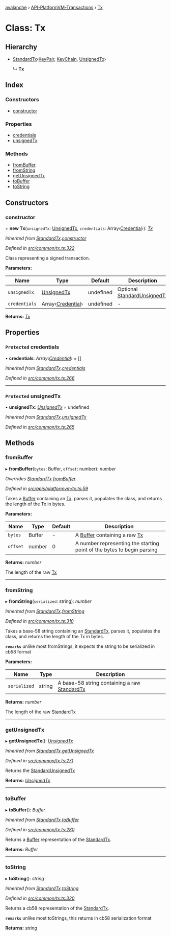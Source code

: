 [avalanche](../README.md) › [API-PlatformVM-Transactions](../modules/api_platformvm_transactions.md) › [Tx](api_platformvm_transactions.tx.md)

# Class: Tx

## Hierarchy

* [StandardTx](common_transactions.standardtx.md)‹[KeyPair](api_platformvm_keychain.keypair.md), [KeyChain](api_platformvm_keychain.keychain.md), [UnsignedTx](api_platformvm_transactions.unsignedtx.md)›

  ↳ **Tx**

## Index

### Constructors

* [constructor](api_platformvm_transactions.tx.md#constructor)

### Properties

* [credentials](api_platformvm_transactions.tx.md#protected-credentials)
* [unsignedTx](api_platformvm_transactions.tx.md#protected-unsignedtx)

### Methods

* [fromBuffer](api_platformvm_transactions.tx.md#frombuffer)
* [fromString](api_platformvm_transactions.tx.md#fromstring)
* [getUnsignedTx](api_platformvm_transactions.tx.md#getunsignedtx)
* [toBuffer](api_platformvm_transactions.tx.md#tobuffer)
* [toString](api_platformvm_transactions.tx.md#tostring)

## Constructors

###  constructor

\+ **new Tx**(`unsignedTx`: [UnsignedTx](api_platformvm_transactions.unsignedtx.md), `credentials`: Array‹[Credential](common_signature.credential.md)›): *[Tx](api_platformvm_transactions.tx.md)*

*Inherited from [StandardTx](common_transactions.standardtx.md).[constructor](common_transactions.standardtx.md#constructor)*

*Defined in [src/common/tx.ts:322](https://github.com/ava-labs/avalanche.js/blob/a2feb77/src/common/tx.ts#L322)*

Class representing a signed transaction.

**Parameters:**

Name | Type | Default | Description |
------ | ------ | ------ | ------ |
`unsignedTx` | [UnsignedTx](api_platformvm_transactions.unsignedtx.md) | undefined | Optional [StandardUnsignedTx](common_transactions.standardunsignedtx.md) |
`credentials` | Array‹[Credential](common_signature.credential.md)› | undefined | - |

**Returns:** *[Tx](api_platformvm_transactions.tx.md)*

## Properties

### `Protected` credentials

• **credentials**: *Array‹[Credential](common_signature.credential.md)›* = []

*Inherited from [StandardTx](common_transactions.standardtx.md).[credentials](common_transactions.standardtx.md#protected-credentials)*

*Defined in [src/common/tx.ts:266](https://github.com/ava-labs/avalanche.js/blob/a2feb77/src/common/tx.ts#L266)*

___

### `Protected` unsignedTx

• **unsignedTx**: *[UnsignedTx](api_platformvm_transactions.unsignedtx.md)* = undefined

*Inherited from [StandardTx](common_transactions.standardtx.md).[unsignedTx](common_transactions.standardtx.md#protected-unsignedtx)*

*Defined in [src/common/tx.ts:265](https://github.com/ava-labs/avalanche.js/blob/a2feb77/src/common/tx.ts#L265)*

## Methods

###  fromBuffer

▸ **fromBuffer**(`bytes`: Buffer, `offset`: number): *number*

*Overrides [StandardTx](common_transactions.standardtx.md).[fromBuffer](common_transactions.standardtx.md#abstract-frombuffer)*

*Defined in [src/apis/platformvm/tx.ts:59](https://github.com/ava-labs/avalanche.js/blob/a2feb77/src/apis/platformvm/tx.ts#L59)*

Takes a [Buffer](https://github.com/feross/buffer) containing an [Tx](api_platformvm_transactions.tx.md), parses it, populates the class, and returns the length of the Tx in bytes.

**Parameters:**

Name | Type | Default | Description |
------ | ------ | ------ | ------ |
`bytes` | Buffer | - | A [Buffer](https://github.com/feross/buffer) containing a raw [Tx](api_platformvm_transactions.tx.md) |
`offset` | number | 0 | A number representing the starting point of the bytes to begin parsing  |

**Returns:** *number*

The length of the raw [Tx](api_platformvm_transactions.tx.md)

___

###  fromString

▸ **fromString**(`serialized`: string): *number*

*Inherited from [StandardTx](common_transactions.standardtx.md).[fromString](common_transactions.standardtx.md#fromstring)*

*Defined in [src/common/tx.ts:310](https://github.com/ava-labs/avalanche.js/blob/a2feb77/src/common/tx.ts#L310)*

Takes a base-58 string containing an [StandardTx](common_transactions.standardtx.md), parses it, populates the class, and returns the length of the Tx in bytes.

**`remarks`** 
unlike most fromStrings, it expects the string to be serialized in cb58 format

**Parameters:**

Name | Type | Description |
------ | ------ | ------ |
`serialized` | string | A base-58 string containing a raw [StandardTx](common_transactions.standardtx.md)  |

**Returns:** *number*

The length of the raw [StandardTx](common_transactions.standardtx.md)

___

###  getUnsignedTx

▸ **getUnsignedTx**(): *[UnsignedTx](api_platformvm_transactions.unsignedtx.md)*

*Inherited from [StandardTx](common_transactions.standardtx.md).[getUnsignedTx](common_transactions.standardtx.md#getunsignedtx)*

*Defined in [src/common/tx.ts:271](https://github.com/ava-labs/avalanche.js/blob/a2feb77/src/common/tx.ts#L271)*

Returns the [StandardUnsignedTx](common_transactions.standardunsignedtx.md)

**Returns:** *[UnsignedTx](api_platformvm_transactions.unsignedtx.md)*

___

###  toBuffer

▸ **toBuffer**(): *Buffer*

*Inherited from [StandardTx](common_transactions.standardtx.md).[toBuffer](common_transactions.standardtx.md#tobuffer)*

*Defined in [src/common/tx.ts:280](https://github.com/ava-labs/avalanche.js/blob/a2feb77/src/common/tx.ts#L280)*

Returns a [Buffer](https://github.com/feross/buffer) representation of the [StandardTx](common_transactions.standardtx.md).

**Returns:** *Buffer*

___

###  toString

▸ **toString**(): *string*

*Inherited from [StandardTx](common_transactions.standardtx.md).[toString](common_transactions.standardtx.md#tostring)*

*Defined in [src/common/tx.ts:320](https://github.com/ava-labs/avalanche.js/blob/a2feb77/src/common/tx.ts#L320)*

Returns a cb58 representation of the [StandardTx](common_transactions.standardtx.md).

**`remarks`** 
unlike most toStrings, this returns in cb58 serialization format

**Returns:** *string*
